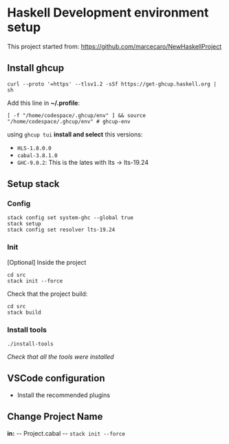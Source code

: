 # Haskell Development environment setup

This project started from: https://github.com/marcecaro/NewHaskellProject

## Install  ghcup

```shell
curl --proto '=https' --tlsv1.2 -sSf https://get-ghcup.haskell.org | sh
```

Add this line in **~/.profile**:

 ```shell
[ -f "/home/codespace/.ghcup/env" ] && source "/home/codespace/.ghcup/env" # ghcup-env
 ```

using `ghcup tui` **install and select** this versions:

- `HLS-1.8.0.0`
- `cabal-3.8.1.0`
- `GHC-9.0.2`: This is the lates with lts -> lts-19.24

## Setup stack

### Config
```shell 
stack config set system-ghc --global true
stack setup
stack config set resolver lts-19.24
```

### Init

[Optional] Inside the project

```shell
cd src
stack init --force
```
Check that the project build: 


```shell
cd src
stack build
```


### Install tools

```shell
./install-tools
```

*Check that all the tools were installed*

## VSCode configuration

- Install the recommended plugins


## Change Project Name

**in:**
-- Project.cabal
-- `stack init --force`
